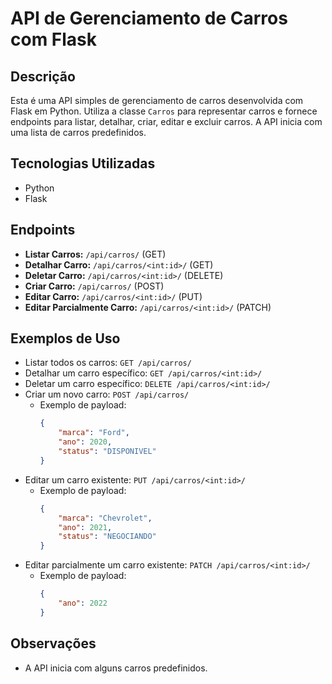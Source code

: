 # API de Gerenciamento de Carros com Flask

## Descrição
Esta é uma API simples de gerenciamento de carros desenvolvida com Flask em Python. Utiliza a classe `Carros` para representar carros e fornece endpoints para listar, detalhar, criar, editar e excluir carros. A API inicia com uma lista de carros predefinidos.

## Tecnologias Utilizadas
- Python
- Flask

## Endpoints
- **Listar Carros:** `/api/carros/` (GET)
- **Detalhar Carro:** `/api/carros/<int:id>/` (GET)
- **Deletar Carro:** `/api/carros/<int:id>/` (DELETE)
- **Criar Carro:** `/api/carros/` (POST)
- **Editar Carro:** `/api/carros/<int:id>/` (PUT)
- **Editar Parcialmente Carro:** `/api/carros/<int:id>/` (PATCH)

## Exemplos de Uso
- Listar todos os carros: `GET /api/carros/`
- Detalhar um carro específico: `GET /api/carros/<int:id>/`
- Deletar um carro específico: `DELETE /api/carros/<int:id>/`
- Criar um novo carro: `POST /api/carros/`
  - Exemplo de payload:
    ```json
    {
        "marca": "Ford",
        "ano": 2020,
        "status": "DISPONIVEL"
    }
    ```
- Editar um carro existente: `PUT /api/carros/<int:id>/`
  - Exemplo de payload:
    ```json
    {
        "marca": "Chevrolet",
        "ano": 2021,
        "status": "NEGOCIANDO"
    }
    ```
- Editar parcialmente um carro existente: `PATCH /api/carros/<int:id>/`
  - Exemplo de payload:
    ```json
    {
        "ano": 2022
    }
    ```

## Observações
- A API inicia com alguns carros predefinidos.
